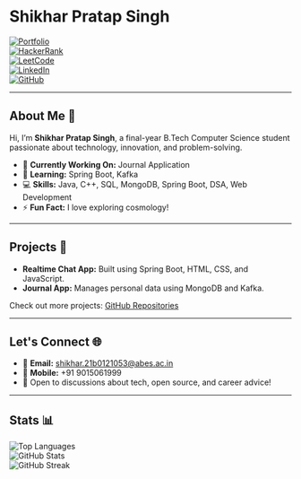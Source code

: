 # Shikhar Pratap Singh  

[![Portfolio](https://img.shields.io/badge/Portfolio-000000?style=for-the-badge&logo=About.me&logoColor=white)](https://shikharpratapsinghportfolio.netlify.app/)  
[![HackerRank](https://img.shields.io/badge/HackerRank-00EA64?style=for-the-badge&logo=HackerRank&logoColor=white)](https://www.hackerrank.com/profile/csc_2021b0121053)  
[![LeetCode](https://img.shields.io/badge/LeetCode-FFA116?style=for-the-badge&logo=LeetCode&logoColor=white)](https://leetcode.com/u/cratesium/)  
[![LinkedIn](https://img.shields.io/badge/LinkedIn-0077B5?style=for-the-badge&logo=linkedin&logoColor=white)](https://www.linkedin.com/in/shikhar-pratap-singh-09a9b322a/)  
[![GitHub](https://img.shields.io/badge/GitHub-100000?style=for-the-badge&logo=github&logoColor=white)](https://github.com/cratesium)  

---

## About Me 👋  

Hi, I’m **Shikhar Pratap Singh**, a final-year B.Tech Computer Science student passionate about technology, innovation, and problem-solving.  

- 🔭 **Currently Working On:** Journal Application  
- 🌱 **Learning:** Spring Boot, Kafka  
- 💻 **Skills:** Java, C++, SQL, MongoDB, Spring Boot, DSA, Web Development  
- ⚡ **Fun Fact:** I love exploring cosmology!  

---

## Projects 🚀  
- **Realtime Chat App:** Built using Spring Boot, HTML, CSS, and JavaScript.    
- **Journal App:** Manages personal data using MongoDB and Kafka.  

Check out more projects: [GitHub Repositories](https://github.com/cratesium?tab=repositories)  

---

## Let's Connect 🌐  

- 📧 **Email:** [shikhar.21b0121053@abes.ac.in](mailto:cratesium@outlook.com)  
- 📱 **Mobile:** +91 9015061999  
- 💬 Open to discussions about tech, open source, and career advice!  

---

## Stats 📊  

![Top Languages](https://github-readme-stats.vercel.app/api/top-langs?username=cratesium&show_icons=true&locale=en&layout=compact)  
![GitHub Stats](https://github-readme-stats.vercel.app/api?username=cratesium&show_icons=true&locale=en)  
![GitHub Streak](https://github-readme-streak-stats.herokuapp.com/?user=cratesium)  
